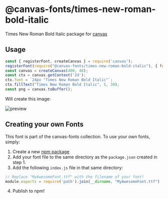 @canvas-fonts/times-new-roman-bold-italic
====

Times New Roman Bold Italic package for [canvas](https://npmjs.org/package/canvas)

## Usage

```js
const { registerFont, createCanvas } = require('canvas');
registerFont(require("@canvas-fonts/times-new-roman-bold-italic"), { family: "Times New Roman Bold Italic" });
const canvas = createCanvas(400, 48);
const ctx = canvas.getContext('2d');
ctx.font = `24px "Times New Roman Bold Italic"`;
ctx.fillText("Times New Roman Bold Italic", 5, 30);
const png = canvas.toBuffer();
```

Will create this image:

![preview](https://github.com/retrohacker/canvas-fonts/raw/master/previews/timesNewRomanBoldItalic.png)

## Creating your own Fonts

This font is part of the canvas-fonts collection. To use your own fonts, simply:

1. Create a new [npm package](https://docs.npmjs.com/creating-node-js-modules)
2. Add your font file to the same directory as the `package.json` created in step 1.
3. Add the following `index.js` file in that same directory:

```js
// Replace "MyAwesomeFont.ttf" with the filename of your font!
module.exports = require('path').join(__dirname, "MyAwesomeFont.ttf")
```

4. Publish to npm!